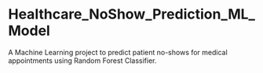 # Healthcare_NoShow_Prediction_ML_Model
A Machine Learning project to predict patient no-shows for medical appointments using Random Forest Classifier.

